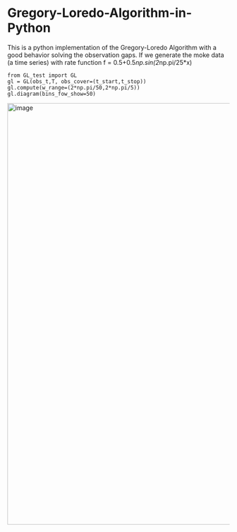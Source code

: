 # Gregory-Loredo-Algorithm-in-Python
This is a python implementation of the Gregory-Loredo Algorithm with a good behavior solving the observation gaps.
If we generate the moke data (a time series) with rate function f =  0.5+0.5*np.sin(2*np.pi/25*x)
```
from GL_test import GL
gl = GL(obs_t,T, obs_cover=(t_start,t_stop))
gl.compute(w_range=(2*np.pi/50,2*np.pi/5))
gl.diagram(bins_fow_show=50)
```
<img width="957" alt="image" src="https://user-images.githubusercontent.com/89062673/173188046-c1157dc6-fa4f-4e37-b70d-4679746d0737.png">
